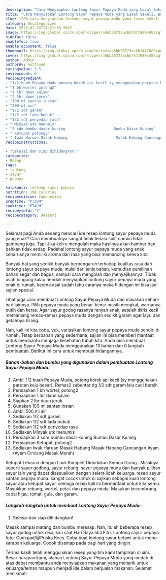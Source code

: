 ```yaml
---
description: "Cara Menyiapkan Lontong Sayur Pepaya Muda yang Lezat Sekali, Buat Buka Puasa}"
title: "Cara Menyiapkan Lontong Sayur Pepaya Muda yang Lezat Sekali, Buat Buka Puasa}"
slug: 1206-cara-menyiapkan-lontong-sayur-pepaya-muda-yang-lezat-sekali-buat-buka-puasa
category: Uncategorized
date: 2023-01-16T21:21:50.999Z
image: https://img-global.cpcdn.com/recipes/a5bb56723ac6bf47/680x482cq70/lontong-sayur-pepaya-muda-foto-resep-utama.jpg
hideToc: false
enableToc: true
enableTocContent: false
thumbnail: https://img-global.cpcdn.com/recipes/a5bb56723ac6bf47/680x482cq70/lontong-sayur-pepaya-muda-foto-resep-utama.jpg
cover: https://img-global.cpcdn.com/recipes/a5bb56723ac6bf47/680x482cq70/lontong-sayur-pepaya-muda-foto-resep-utama.jpg
author: Admin
authorAv: notfound
ratingvalue: 3.5
reviewcount: 6
recipeingredient:
- "1/2 buah Pepaya Muda potong korek api kecil sy menggunakan parutan keju besar Remas2 sebentar dg 12 sdt garam lalu cuci bersih"
- "1 bh wortel potong2"
- "1 lbr daun salam"
- "2 lbr daun jeruk"
- "100 ml santan instan"
- "500 ml air"
- "1/2 sdt garam"
- "1/2 sdt lada bubuk"
- "1/2 sdt penyedap rasa"
- " Minyak utk menumis"
- "3 sdm bumbu dasar kuning                      Bumbu Dasar Kuning"
- " Ketupat potong2"
- " Iwak Haruan Masak Habang                      Masak Habang Cancangan Ayam Ayam Cincang Masak Merah"
recipeinstructions:

- "Selesai dan siap dihidangkan!"
categories:
- Resep
tags:
- lontong
- sayur
- pepaya

katakunci: lontong sayur pepaya 
nutrition: 198 calories
recipecuisine: Indonesian
preptime: "PT38M"
cooktime: "PT49M"
recipeyield: "2"
recipecategory: Dessert

---
```



Selamat pagi Anda sedang mencari ide resep lontong sayur pepaya muda yang enak? Cara membuatnya sangat tidak terlalu sulit namun tidak gampang juga. Tapi Jika keliru mengolah maka hasilnya akan hambar dan bahkan tidak sedap. Padahal lontong sayur pepaya muda yang enak seharusnya memiliki aroma dan rasa yang bisa memancing selera kita.


Banyak hal yang sedikit banyak berpengaruh terhadap kualitas rasa dari lontong sayur pepaya muda, mulai dari jenis bahan, kemudian pemilihan bahan segar dan bagus, sampai cara mengolah dan menyajikannya. Tidak usah bingung kalau hendak menyiapkan lontong sayur pepaya muda yang enak di rumah, karena asal sudah tahu caranya maka hidangan ini bisa jadi sajian spesial.

Lihat juga cara membuat Lontong Sayur Pepaya Muda dan masakan sehari-hari lainnya. Pilih pepaya muda yang benar-benar masih mengkal, warnanya putih dan keras. Agar sayur godog rasanya renyah enak, setelah diiris kecil memanjang remas-remas pepaya muda dengan sedikit garam agar layu dan getahnya hilang.


Nah, kali ini kita coba, yuk, variasikan lontong sayur pepaya muda sendiri di rumah. Tetap berbahan yang sederhana, sajian ini bisa memberi manfaat untuk membantu menjaga kesehatan tubuh kita. Anda bisa membuat Lontong Sayur Pepaya Muda menggunakan 13 bahan dan 0 langkah pembuatan. Berikut ini cara untuk membuat hidangannya.

<!--inarticleads1-->

##### Bahan-bahan dan bumbu yang digunakan dalam pembuatan Lontong Sayur Pepaya Muda:

1. Ambil 1/2 buah Pepaya Muda, potong korek api kecil (sy menggunakan parutan keju besar). Remas2 sebentar dg 1/2 sdt garam lalu cuci bersih
1. Persiapkan 1 bh wortel, potong2
1. Persiapkan 1 lbr daun salam
1. Siapkan 2 lbr daun jeruk
1. Gunakan 100 ml santan instan
1. Ambil 500 ml air
1. Sediakan 1/2 sdt garam
1. Sediakan 1/2 sdt lada bubuk
1. Sediakan 1/2 sdt penyedap rasa
1. Sediakan  Minyak utk menumis
1. Persiapkan 3 sdm bumbu dasar kuning                      Bumbu Dasar Kuning
1. Persiapkan  Ketupat, potong2
1. Sediakan  Iwak Haruan Masak Habang                      Masak Habang Cancangan Ayam (Ayam Cincang Masak Merah)


Ketupat Lebaran dengan Lauk Komplet Dirindukan Semua Orang.. Misalnya seperti sayur godhog, sayur rebung, sayur pepaya muda dan banyak pilihan sayur lain yang dapat disesuaikan dengan selera lidah keluarga. resep sayur santan pepaya muda. sangat cocok untuk di sajikan sebagai kuah lontong sayur atau ketupat sayur. semoga resep kali ini bermanfaat untuk kita semu. Masukkan rebung, wortel, petai, dan pepaya muda. Masukan kecombrang, cabai hijau, tomat, gula, dan garam. 

<!--inarticleads2-->

##### Langkah-langkah untuk membuat Lontong Sayur Pepaya Muda:


1. Selesai dan siap dihidangkan!

Masak sampai matang dan bumbu meresap. Nah, itulah beberapa resep sayur godog untuk disajikan saat Hari Raya Idul Fitri. Lontong sayur pepaya. foto: Cookpad/@Priska Koes. Coba buat lontong sayur betawi untuk menu sarapan keluarga. Cocok disantap pada pagi hari yang dingin. 

Terima kasih telah menggunakan resep yang tim kami tampilkan di sini. Besar harapan kami, olahan Lontong Sayur Pepaya Muda yang mudah di atas dapat membantu anda menyiapkan makanan yang menarik untuk keluarga/teman maupun menjadi ide dalam berjualan makanan. Selamat menikmati
